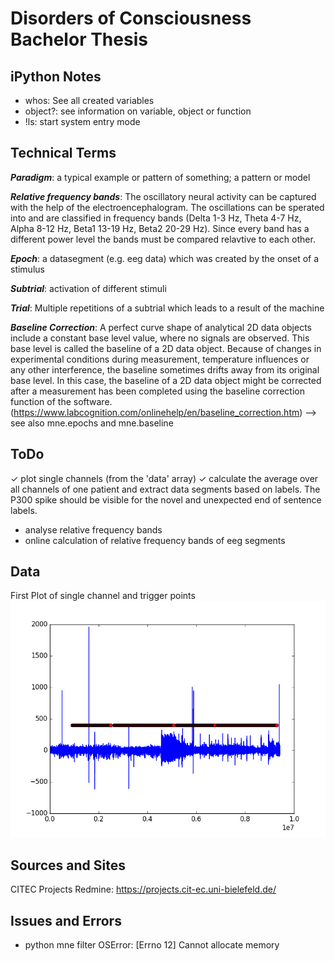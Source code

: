 # Disorders of Consciousness Bachelor Thesis

## iPython Notes
- whos: See all created variables
- object?: see information on variable, object or function
- !ls: start system entry mode

## Technical Terms

__*Paradigm*__: a typical example or pattern of something; a pattern or model

__*Relative frequency bands*__: The oscillatory neural activity can be captured with the help of the electroencephalogram. The oscillations can be sperated into and are classified in frequency bands (Delta 1-3 Hz, Theta 4-7 Hz, Alpha 8-12 Hz, Beta1 13-19 Hz, Beta2 20-29 Hz). Since every band has a different power level the bands must be compared relavtive to each other.

__*Epoch*__: a datasegment (e.g. eeg data) which was created by the onset of a stimulus

__*Subtrial*__: activation of different stimuli

__*Trial*__: Multiple repetitions of a subtrial which leads to a result of the machine 

__*Baseline Correction*__: A perfect curve shape of analytical 2D data objects include a constant base level value, where no signals are observed. This base level is called the baseline of a 2D data object. Because of changes in experimental conditions during measurement, temperature influences or any other interference, the baseline sometimes drifts away from its original base level. In this case, the baseline of a 2D data object might be corrected after a measurement has been completed using the baseline correction function of the software. (https://www.labcognition.com/onlinehelp/en/baseline_correction.htm) --> see also mne.epochs and mne.baseline

## ToDo
✓ plot single channels (from the 'data' array)
✓ calculate the average over all channels of one patient and extract data segments based on labels. The P300 spike should be visible for the novel and unexpected end of sentence labels.
- analyse relative frequency bands
- online calculation of relative frequency bands of eeg segments

## Data
First Plot of single channel and trigger points
![example plot](https://github.com/kpritzelhentley/WakingComaThesis/blob/master/Python%20Skipts/example_channel_and_trigger_plt.png)

## Sources and Sites
CITEC Projects Redmine: https://projects.cit-ec.uni-bielefeld.de/

## Issues and Errors
- python mne filter OSError: [Errno 12] Cannot allocate memory
